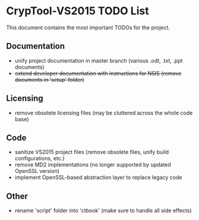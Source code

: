 # CrypTool-VS2015 TODO List

This document contains the most important TODOs for the project.

## Documentation

- unify project documentation in master branch (various .odt, .txt, .ppt documents)
- ~~extend developer documentation with instructions for NSIS (remove documents in 'setup' folder)~~

## Licensing

- remove obsolete licensing files (may be cluttered across the whole code base)

## Code

- sanitize VS2015 project files (remove obsolete files, unify build configurations, etc.)
- remove MD2 implementations (no longer supported by updated OpenSSL version)
- implement OpenSSL-based abstraction layer to replace legacy code

## Other

- rename 'script' folder into 'ctbook' (make sure to handle all side effects)
